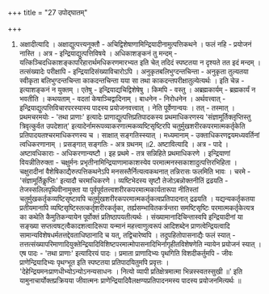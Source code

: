 +++
title = "27 उपोद्घातम्"

+++
1. अक्षादीत्यादि । अक्षाद्युत्पत्त्यनूक्तौ - अचिद्विशेषाणामिन्द्रियादीनामुत्पत्तिकथने । फलं नहि - प्रयोजनं नास्ति । अत्र - इन्द्रियाद्युत्पत्तिविषये । अधिकाशङ्कनं तु मन्दम् - यत्किञ्चिदधिकाशङ्कापरिहारार्थमधिकरणमारभ्यत इति चेत् तदिदं स्पष्टतया न दृश्यते तत इदं मन्दम् । तत्संख्यादेः परीक्षापि - इन्द्रियादिसंख्याविचारोऽपि । अनुकृतबलिभुग्दन्तचिन्ता - अनुकृता तुल्यतया स्वीकृता बलिभुग्दन्तचिन्ता काकदन्तचिन्ता यया सा तथा काकदन्तपरीक्षातुल्येत्यर्थः । इति चेन्न - इत्याशङ्कनं न युक्तम् । एतेषु - इन्द्रियाद्यचिद्विशेषेषु । किमपि - वस्तु । अब्रह्मकार्यम् - ब्रह्मकार्यं न भवतीति । कथयताम् - वदतां केषाञ्चिद्वादिनाम् । बाधनेन - निरोधनेन । अर्थवत्त्वात् - इन्द्रियाद्युत्पत्तिविचारपरस्यास्य पादस्य प्रयोजनवत्त्वात् । नेति पूर्वेणान्वयः । तत् - तस्मात् । प्रथमचरमयोः - 'तथा प्राणाः' इत्यादेः प्राणाद्युत्पत्तिप्रतिपादकस्य प्रथमाधिकरणस्य 'संज्ञामूर्तिक्लृप्तिस्तु त्रिवृत्कुर्वत उपदेशात्' इत्यादेर्नामरूपव्याकरणात्मकव्यष्टिसृष्टिरपि चतुर्मुखशरीरकपरमात्मकर्तृकेति प्रतिपादयतश्चरमाधिकरणस्य च । साक्षात् सङ्गतिस्स्यात् । मध्यमानाम् - उक्ताधिकरणद्वयमध्यवर्तिनां त्वधिकरणानाम् । प्रसङ्गात् सङ्गतिः - अत्र ग्रथनम् ॥2. अष्टावित्यादि । अत्र - पादे । अष्टावधिकाराः - अधिकरणान्यष्टौ । इह प्रथमे - तत्र सन्निहिते प्रथमाधिकरणे । इन्द्रियाणां वियन्नीतिरुक्ता - चक्षुर्मनः प्रभृतीनामिन्द्रियाणामाकाशस्येव परमात्मनस्सकाशादुत्पत्तिरभिहिता । चक्षुरादीनां वैशेषिकाद्यैरुत्पत्तिकथनेऽपि मनसस्तैर्नित्यत्वकथनात् तन्निरासः फलमिति भावः । चरमे - 'संज्ञामूर्तिकॢप्तिः' इत्यादौ चरमाधिकरणे । व्यष्टिभेदस्य सृष्टौ तेजोऽबन्नोक्तनीतिं द्रढयति - तेजस्सलिलपृथिवीनामुक्ता या पूर्वपूर्वतत्त्वशरीरकपरमात्मकार्यतारूपा नीतिस्तां चतुर्मुखकर्तृकव्यष्टिसृष्टावपि चतुर्मुखशरीरकपरमात्मकर्तृकत्वप्रतिपादनात् द्रढयति । यद्यन्यकर्तृकतया प्रतीयमानापि व्यष्टिसृष्टिस्तत्कर्तृशरीरकर्तृका, तर्ह्यसम्भावितकर्त्रन्तरा समष्टिसृष्टिः परमात्मकर्तृकेत्यत्र का कथेति कैमुतिकन्यायेन पूर्वोक्तं प्रतिष्ठापयतीत्यर्थः । संख्यामानादिचिन्तास्वपि इन्द्रियादीनां या सङ्ख्या सप्तत्वषट्त्वैकादशत्वादिरूपा यन्मानं महत्त्वाणुत्वरूपं आदिशब्देन प्राणत्वेन्द्रियत्वादि सामान्यविशेषधर्मतत्तद्देवताधिष्ठानादि च यत्, तद्विचारेष्वपि । तदुपहितोपासनाद्यैः फलं स्यात् - तत्तत्संख्यापरिमाणादियुक्तेन्द्रियादिविशिष्टपरमात्मोपासनादिभिर्नागृहीतविशेषणेति न्यायेन प्रयोजनं स्यात् । एष पादः - 'तथा प्राणाः' इत्यादिरयं पादः । प्रमाता प्राणादिभ्यः पृथगिति विशदीकर्तुमपि - जीवः प्राणेन्द्रियादिभ्यः पृथग्भूत इति स्पष्टतया प्रतिपादयितुमपि प्रवृत्तः । 'देहेन्द्रियमनःप्राणधीभ्योऽन्योऽनन्यसाधनः । नित्यो व्यापी प्रतिक्षेत्रमात्मा भिन्नस्स्वतस्सुखी ॥' इति यामुनाचार्योक्तप्रक्रियया जीवात्मनः प्राणेन्द्रियादिवैलक्षण्यप्रतिपादनमस्य पादस्य प्रयोजनमित्यर्थः ॥